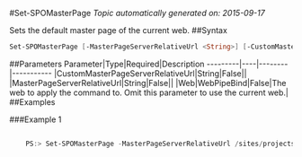 #Set-SPOMasterPage
*Topic automatically generated on: 2015-09-17*

Sets the default master page of the current web.
##Syntax
```powershell
Set-SPOMasterPage [-MasterPageServerRelativeUrl <String>] [-CustomMasterPageServerRelativeUrl <String>] [-Web <WebPipeBind>]
```


##Parameters
Parameter|Type|Required|Description
---------|----|--------|-----------
|CustomMasterPageServerRelativeUrl|String|False||
|MasterPageServerRelativeUrl|String|False||
|Web|WebPipeBind|False|The web to apply the command to. Omit this parameter to use the current web.|
##Examples

###Example 1
```powershell

    PS:> Set-SPOMasterPage -MasterPageServerRelativeUrl /sites/projects/_catalogs/masterpage/oslo.master

```

<!-- Ref: 32528467FDAD4E8CEEC9C7299736653A -->